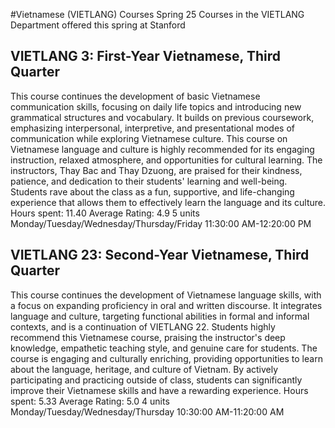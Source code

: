 #Vietnamese (VIETLANG) Courses Spring 25
Courses in the VIETLANG Department offered this spring at Stanford
## VIETLANG 3: First-Year Vietnamese, Third Quarter
This course continues the development of basic Vietnamese communication skills, focusing on daily life topics and introducing new grammatical structures and vocabulary. It builds on previous coursework, emphasizing interpersonal, interpretive, and presentational modes of communication while exploring Vietnamese culture.
This course on Vietnamese language and culture is highly recommended for its engaging instruction, relaxed atmosphere, and opportunities for cultural learning. The instructors, Thay Bac and Thay Dzuong, are praised for their kindness, patience, and dedication to their students' learning and well-being. Students rave about the class as a fun, supportive, and life-changing experience that allows them to effectively learn the language and its culture.
Hours spent: 11.40
Average Rating: 4.9
5 units
Monday/Tuesday/Wednesday/Thursday/Friday 11:30:00 AM-12:20:00 PM
## VIETLANG 23: Second-Year Vietnamese, Third Quarter
This course continues the development of Vietnamese language skills, with a focus on expanding proficiency in oral and written discourse. It integrates language and culture, targeting functional abilities in formal and informal contexts, and is a continuation of VIETLANG 22.
Students highly recommend this Vietnamese course, praising the instructor's deep knowledge, empathetic teaching style, and genuine care for students. The course is engaging and culturally enriching, providing opportunities to learn about the language, heritage, and culture of Vietnam. By actively participating and practicing outside of class, students can significantly improve their Vietnamese skills and have a rewarding experience.
Hours spent: 5.33
Average Rating: 5.0
4 units
Monday/Tuesday/Wednesday/Thursday 10:30:00 AM-11:20:00 AM